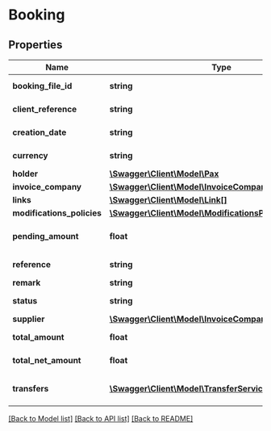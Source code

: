 # Booking

## Properties
Name | Type | Description | Notes
------------ | ------------- | ------------- | -------------
**booking_file_id** | **string** | Booking file id | [optional] 
**client_reference** | **string** | Client reference | [optional] 
**creation_date** | **string** | Creation date | 
**currency** | **string** | Currency code | 
**holder** | [**\Swagger\Client\Model\Pax**](Pax.md) |  | 
**invoice_company** | [**\Swagger\Client\Model\InvoiceCompany**](InvoiceCompany.md) |  | 
**links** | [**\Swagger\Client\Model\Link[]**](Link.md) | Links | 
**modifications_policies** | [**\Swagger\Client\Model\ModificationsPolicies**](ModificationsPolicies.md) |  | [optional] 
**pending_amount** | **float** | Pending amount import | 
**reference** | **string** | Booking reference | 
**remark** | **string** | Remark | [optional] 
**status** | **string** | Booking status | 
**supplier** | [**\Swagger\Client\Model\InvoiceCompany**](InvoiceCompany.md) |  | 
**total_amount** | **float** | TotalAmount import | 
**total_net_amount** | **float** | TotalNet import | 
**transfers** | [**\Swagger\Client\Model\TransferServiceBookingCancel[]**](TransferServiceBookingCancel.md) | Transfer details confirmed | 

[[Back to Model list]](../../README.md#documentation-for-models) [[Back to API list]](../../README.md#documentation-for-api-endpoints) [[Back to README]](../../README.md)

